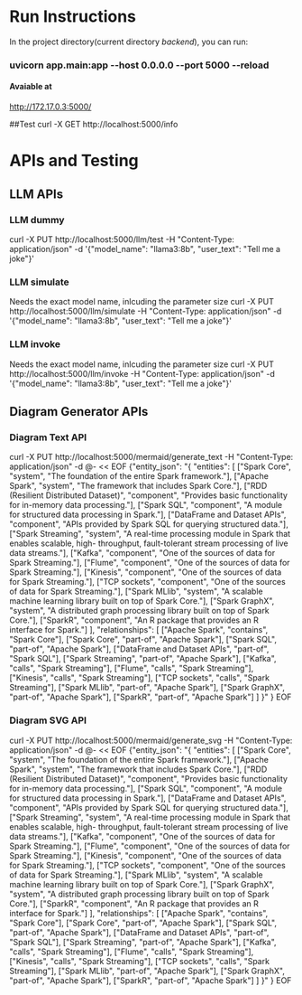# Run Instructions
In the project directory(current directory *backend*), you can run:
### uvicorn app.main:app --host 0.0.0.0 --port 5000 --reload

#### Avaiable at
http://172.17.0.3:5000/

##Test
curl -X GET http://localhost:5000/info


# APIs and Testing
## LLM APIs
### LLM dummy
curl -X PUT http://localhost:5000/llm/test -H "Content-Type: application/json" -d '{"model_name": "llama3:8b", "user_text": "Tell me a joke"}'

### LLM simulate
Needs the exact model name, inlcuding the parameter size
curl -X PUT http://localhost:5000/llm/simulate -H "Content-Type: application/json" -d '{"model_name": "llama3:8b", "user_text": "Tell me a joke"}'

### LLM invoke
Needs the exact model name, inlcuding the parameter size
curl -X PUT http://localhost:5000/llm/invoke -H "Content-Type: application/json" -d '{"model_name": "llama3:8b", "user_text": "Tell me a joke"}'


## Diagram Generator APIs

### Diagram Text API
curl -X PUT http://localhost:5000/mermaid/generate_text -H "Content-Type: application/json" -d @- << EOF
{"entity_json": 
    "{
        \"entities\": [
            [\"Spark Core\", \"system\", \"The foundation of the entire Spark framework.\"],
            [\"Apache Spark\", \"system\", \"The framework that includes Spark Core.\"],
            [\"RDD (Resilient Distributed Dataset)\", \"component\", \"Provides basic functionality for in-memory data processing.\"],
            [\"Spark SQL\", \"component\", \"A module for structured data processing in Spark.\"],
            [\"DataFrame and Dataset APIs\", \"component\", \"APIs provided by Spark SQL for querying structured data.\"],
            [\"Spark Streaming\", \"system\", \"A real-time processing module in Spark that enables scalable, high- throughput, fault-tolerant stream processing of live data streams.\"],
            [\"Kafka\", \"component\", \"One of the sources of data for Spark Streaming.\"],
            [\"Flume\", \"component\", \"One of the sources of data for Spark Streaming.\"],
            [\"Kinesis\", \"component\", \"One of the sources of data for Spark Streaming.\"],
            [\"TCP sockets\", \"component\", \"One of the sources of data for Spark Streaming.\"],
            [\"Spark MLlib\", \"system\", \"A scalable machine learning library built on top of Spark Core.\"],
            [\"Spark GraphX\", \"system\", \"A distributed graph processing library built on top of Spark Core.\"],
            [\"SparkR\", \"component\", \"An R package that provides an R interface for Spark.\"]
        ],
        \"relationships\": [
            [\"Apache Spark\", \"contains\", \"Spark Core\"],
            [\"Spark Core\", \"part-of\", \"Apache Spark\"],
            [\"Spark SQL\", \"part-of\", \"Apache Spark\"],
            [\"DataFrame and Dataset APIs\", \"part-of\", \"Spark SQL\"],
            [\"Spark Streaming\", \"part-of\", \"Apache Spark\"],
            [\"Kafka\", \"calls\", \"Spark Streaming\"],
            [\"Flume\", \"calls\", \"Spark Streaming\"],
            [\"Kinesis\", \"calls\", \"Spark Streaming\"],
            [\"TCP sockets\", \"calls\", \"Spark Streaming\"],
            [\"Spark MLlib\", \"part-of\", \"Apache Spark\"],
            [\"Spark GraphX\", \"part-of\", \"Apache Spark\"],
            [\"SparkR\", \"part-of\", \"Apache Spark\"]
        ]
    }"
}
EOF

### Diagram SVG API
curl -X PUT http://localhost:5000/mermaid/generate_svg -H "Content-Type: application/json" -d @- << EOF
{"entity_json": 
    "{
        \"entities\": [
            [\"Spark Core\", \"system\", \"The foundation of the entire Spark framework.\"],
            [\"Apache Spark\", \"system\", \"The framework that includes Spark Core.\"],
            [\"RDD (Resilient Distributed Dataset)\", \"component\", \"Provides basic functionality for in-memory data processing.\"],
            [\"Spark SQL\", \"component\", \"A module for structured data processing in Spark.\"],
            [\"DataFrame and Dataset APIs\", \"component\", \"APIs provided by Spark SQL for querying structured data.\"],
            [\"Spark Streaming\", \"system\", \"A real-time processing module in Spark that enables scalable, high- throughput, fault-tolerant stream processing of live data streams.\"],
            [\"Kafka\", \"component\", \"One of the sources of data for Spark Streaming.\"],
            [\"Flume\", \"component\", \"One of the sources of data for Spark Streaming.\"],
            [\"Kinesis\", \"component\", \"One of the sources of data for Spark Streaming.\"],
            [\"TCP sockets\", \"component\", \"One of the sources of data for Spark Streaming.\"],
            [\"Spark MLlib\", \"system\", \"A scalable machine learning library built on top of Spark Core.\"],
            [\"Spark GraphX\", \"system\", \"A distributed graph processing library built on top of Spark Core.\"],
            [\"SparkR\", \"component\", \"An R package that provides an R interface for Spark.\"]
        ],
        \"relationships\": [
            [\"Apache Spark\", \"contains\", \"Spark Core\"],
            [\"Spark Core\", \"part-of\", \"Apache Spark\"],
            [\"Spark SQL\", \"part-of\", \"Apache Spark\"],
            [\"DataFrame and Dataset APIs\", \"part-of\", \"Spark SQL\"],
            [\"Spark Streaming\", \"part-of\", \"Apache Spark\"],
            [\"Kafka\", \"calls\", \"Spark Streaming\"],
            [\"Flume\", \"calls\", \"Spark Streaming\"],
            [\"Kinesis\", \"calls\", \"Spark Streaming\"],
            [\"TCP sockets\", \"calls\", \"Spark Streaming\"],
            [\"Spark MLlib\", \"part-of\", \"Apache Spark\"],
            [\"Spark GraphX\", \"part-of\", \"Apache Spark\"],
            [\"SparkR\", \"part-of\", \"Apache Spark\"]
        ]
    }"
}
EOF